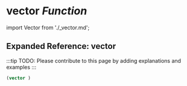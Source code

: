 # **vector** *Function*

import Vector from './_vector.md';

<Vector />

## Expanded Reference: vector

:::tip
TODO: Please contribute to this page by adding explanations and examples
:::

```lisp
(vector )
```
